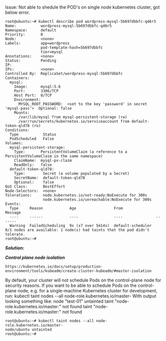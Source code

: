 Issue: Not able to shedule the POD's on single node kubernetes cluster, got below error.


```
root@ubuntu:~# kubectl describe pod wordpress-mysql-5b697dbbfc-q46r5
Name:           wordpress-mysql-5b697dbbfc-q46r5
Namespace:      default
Priority:       0
Node:           <none>
Labels:         app=wordpress
                pod-template-hash=5b697dbbfc
                tier=mysql
Annotations:    <none>
Status:         Pending
IP:
IPs:            <none>
Controlled By:  ReplicaSet/wordpress-mysql-5b697dbbfc
Containers:
  mysql:
    Image:      mysql:5.6
    Port:       3306/TCP
    Host Port:  0/TCP
    Environment:
      MYSQL_ROOT_PASSWORD:  <set to the key 'password' in secret 'mysql-pass'>  Optional: false
    Mounts:
      /var/lib/mysql from mysql-persistent-storage (rw)
      /var/run/secrets/kubernetes.io/serviceaccount from default-token-qld78 (ro)
Conditions:
  Type           Status
  PodScheduled   False
Volumes:
  mysql-persistent-storage:
    Type:       PersistentVolumeClaim (a reference to a PersistentVolumeClaim in the same namespace)
    ClaimName:  mysql-pv-claim
    ReadOnly:   false
  default-token-qld78:
    Type:        Secret (a volume populated by a Secret)
    SecretName:  default-token-qld78
    Optional:    false
QoS Class:       BestEffort
Node-Selectors:  <none>
Tolerations:     node.kubernetes.io/not-ready:NoExecute for 300s
                 node.kubernetes.io/unreachable:NoExecute for 300s
Events:
  Type     Reason            Age                 From               Message
  ----     ------            ----                ----               -------
  Warning  FailedScheduling  9s (x7 over 5m14s)  default-scheduler  0/1 nodes are available: 1 node(s) had taints that the pod didn't tolerate.
root@ubuntu:~#
```

***Solution:***

***Control plane node isolation***
```
https://kubernetes.io/docs/setup/production-environment/tools/kubeadm/create-cluster-kubeadm/#master-isolation
```

By default, your cluster will not schedule Pods on the control-plane node for security reasons. If you want to be able to schedule Pods on the control-plane node, e.g. for a single-machine Kubernetes cluster for development, run:
kubectl taint nodes --all node-role.kubernetes.io/master-
With output looking something like:
node "test-01" untainted
taint "node-role.kubernetes.io/master:" not found
taint "node-role.kubernetes.io/master:" not found




```
root@ubuntu:~# kubectl taint nodes --all node-role.kubernetes.io/master-
node/ubuntu untainted
root@ubuntu:~#
```






